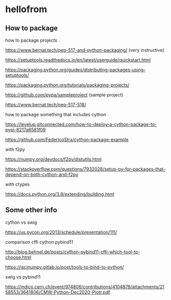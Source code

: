 # hellofrom

## How to package

how to package projects

https://www.bernat.tech/pep-517-and-python-packaging/ (very instructive)

https://setuptools.readthedocs.io/en/latest/userguide/quickstart.html

https://packaging.python.org/guides/distributing-packages-using-setuptools/

https://packaging.python.org/tutorials/packaging-projects/

https://github.com/pypa/sampleproject (sample project)

https://www.bernat.tech/pep-517-518/

how to package something that includes cython

https://levelup.gitconnected.com/how-to-deploy-a-cython-package-to-pypi-8217a6581f09

https://github.com/FedericoStra/cython-package-example

with f2py

https://numpy.org/devdocs/f2py/distutils.html

https://stackoverflow.com/questions/7932028/setup-py-for-packages-that-depend-on-both-cython-and-f2py

with ctypes

https://docs.python.org/3.8/extending/building.html


## Some other info

cython vs swig

https://us.pycon.org/2013/schedule/presentation/111/

comparison cffi cython pybind11

http://blog.behnel.de/posts/cython-pybind11-cffi-which-tool-to-choose.html

https://iscinumpy.gitlab.io/post/tools-to-bind-to-python/

swig vs pybind11

https://indico.cern.ch/event/974806/contributions/4104878/attachments/2158553/3641806/CMW-Python-Dec2020-Piotr.pdf





